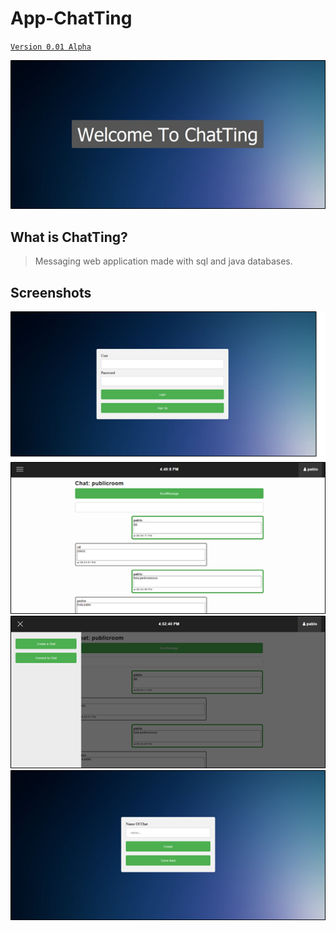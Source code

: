 # App-ChatTing
[`Version 0.01 Alpha`]()

![](https://github.com/pabllopf/App-ChatTing/blob/master/Wiki/init.png)
## What is ChatTing?
> Messaging web application made with sql and java databases.

## Screenshots

![](https://github.com/pabllopf/App-ChatTing/blob/master/Wiki/login.png)
![](https://github.com/pabllopf/App-ChatTing/blob/master/Wiki/chat.png)
![](https://github.com/pabllopf/App-ChatTing/blob/master/Wiki/menu.png)
![](https://github.com/pabllopf/App-ChatTing/blob/master/Wiki/createchat.png)